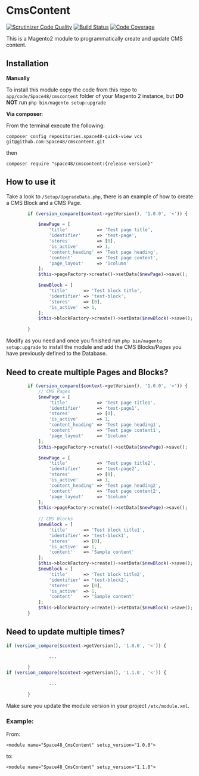 # CmsContent
[![Scrutinizer Code Quality](https://scrutinizer-ci.com/g/Space48/cmscontent/badges/quality-score.png?b=master&s=7fd57a34a606d6f4f48fe992c1a223fd91180bb3)](https://scrutinizer-ci.com/g/Space48/cmscontent/?branch=master)
[![Build Status](https://scrutinizer-ci.com/g/Space48/cmscontent/badges/build.png?b=master&s=ea037c357a0630745b155e04ac62102d0ccabd20)](https://scrutinizer-ci.com/g/Space48/cmscontent/build-status/master)
[![Code Coverage](https://scrutinizer-ci.com/g/Space48/cmscontent/badges/coverage.png?b=master&s=c0181361e9ef048554f358b212b9f27937e1c6bd)](https://scrutinizer-ci.com/g/Space48/cmscontent/?branch=master)

This is a Magento2 module to programmatically create and update CMS content.

## Installation

**Manually** 

To install this module copy the code from this repo to `app/code/Space48/cmscontent` folder of your Magento 2 instance, but **DO NOT** run `php bin/magento setup:upgrade`

**Via composer**:

From the terminal execute the following:

`composer config repositories.space48-quick-view vcs git@github.com:Space48/cmscontent.git`

then

`composer require "space48/cmscontent:{release-version}"`

## How to use it
Take a look to `/Setup/UpgradeData.php`, there is an example of how to create a CMS Block and a CMS Page.

```php
        if (version_compare($context->getVersion(), '1.0.0', '<')) {

            $newPage = [
                'title'           => 'Test page title',
                'identifier'      => 'test-page',
                'stores'          => [0],
                'is_active'       => 1,
                'content_heading' => 'Test page heading',
                'content'         => 'Test page content',
                'page_layout'     => '1column'
            ];
            $this->pageFactory->create()->setData($newPage)->save();

            $newBlock = [
                'title'      => 'Test block title',
                'identifier' => 'test-block',
                'stores'     => [0],
                'is_active'  => 1,
            ];
            $this->blockFactory->create()->setData($newBlock)->save();

        }
```
Modify as you need and once you finished run `php bin/magento setup:upgrade` to install the module and add the CMS Blocks/Pages you have previously defined to the Database.

## Need to create multiple Pages and Blocks?

```php
        if (version_compare($context->getVersion(), '1.0.0', '<')) {
            // CMS Pages
            $newPage = [
                'title'           => 'Test page title1',
                'identifier'      => 'test-page1',
                'stores'          => [0],
                'is_active'       => 1,
                'content_heading' => 'Test page heading1',
                'content'         => 'Test page content1',
                'page_layout'     => '1column'
            ];
            $this->pageFactory->create()->setData($newPage)->save();

            $newPage = [
                'title'           => 'Test page title2',
                'identifier'      => 'test-page2',
                'stores'          => [0],
                'is_active'       => 1,
                'content_heading' => 'Test page heading2',
                'content'         => 'Test page content2',
                'page_layout'     => '1column'
            ];
            $this->pageFactory->create()->setData($newPage)->save();
            
            // CMS Blocks
            $newBlock = [
                'title'      => 'Test block title1',
                'identifier' => 'test-block1',
                'stores'     => [0],
                'is_active'  => 1,
                'content'    => 'Sample content'
            ];
            $this->blockFactory->create()->setData($newBlock)->save();
            $newBlock = [
                'title'      => 'Test block title2',
                'identifier' => 'test-block2',
                'stores'     => [0],
                'is_active'  => 1,
                'content'    => 'Sample content'
            ];
            $this->blockFactory->create()->setData($newBlock)->save();
        }
```
## Need to update multiple times?
```php
if (version_compare($context->getVersion(), '1.0.0', '<')) {

                ...

        }
if (version_compare($context->getVersion(), '1.1.0', '<')) {

                ...

        }
```
Make sure you update the module version in your project `/etc/module.xml`.

### Example:

From:

`<module name="Space48_CmsContent" setup_version="1.0.0">`

to:

`<module name="Space48_CmsContent" setup_version="1.1.0">`
